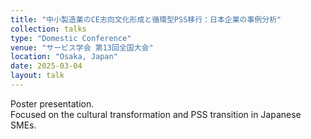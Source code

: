 ```yaml
---
title: "中小製造業のCE志向文化形成と循環型PSS移行：日本企業の事例分析"
collection: talks
type: "Domestic Conference"
venue: "サービス学会 第13回全国大会"
location: "Osaka, Japan"
date: 2025-03-04
layout: talk
---
```


Poster presentation.  
Focused on the cultural transformation and PSS transition in Japanese SMEs.
